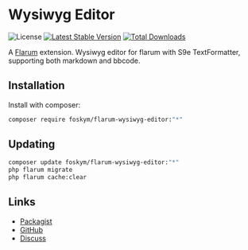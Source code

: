 # Wysiwyg Editor

![License](https://img.shields.io/badge/license-MIT-blue.svg) [![Latest Stable Version](https://img.shields.io/packagist/v/foskym/flarum-wysiwyg-editor.svg)](https://packagist.org/packages/foskym/flarum-wysiwyg-editor) [![Total Downloads](https://img.shields.io/packagist/dt/foskym/flarum-wysiwyg-editor.svg)](https://packagist.org/packages/foskym/flarum-wysiwyg-editor)

A [Flarum](http://flarum.org) extension. Wysiwyg editor for flarum with S9e TextFormatter, supporting both markdown and bbcode.

## Installation

Install with composer:

```sh
composer require foskym/flarum-wysiwyg-editor:"*"
```

## Updating

```sh
composer update foskym/flarum-wysiwyg-editor:"*"
php flarum migrate
php flarum cache:clear
```

## Links

- [Packagist](https://packagist.org/packages/foskym/flarum-wysiwyg-editor)
- [GitHub](https://github.com/foskym/flarum-wysiwyg-editor)
- [Discuss](https://discuss.flarum.org/d/PUT_DISCUSS_SLUG_HERE)

